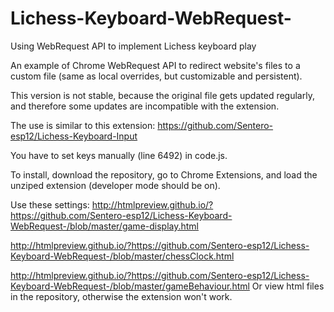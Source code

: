 # Lichess-Keyboard-WebRequest-
Using WebRequest API to implement Lichess keyboard play

An example of Chrome WebRequest API to redirect website's files to a custom file (same as local overrides, but customizable and persistent).

This version is not stable, because the original file gets updated regularly, and therefore some updates are incompatible with the extension.

The use is similar to this extension: 
https://github.com/Sentero-esp12/Lichess-Keyboard-Input

You have to set keys manually (line 6492) in code.js.

To install, download the repository, go to Chrome Extensions, and load the unziped extension (developer mode should be on).

Use these settings:
http://htmlpreview.github.io/?https://github.com/Sentero-esp12/Lichess-Keyboard-WebRequest-/blob/master/game-display.html

http://htmlpreview.github.io/?https://github.com/Sentero-esp12/Lichess-Keyboard-WebRequest-/blob/master/chessClock.html

http://htmlpreview.github.io/?https://github.com/Sentero-esp12/Lichess-Keyboard-WebRequest-/blob/master/gameBehaviour.html
Or view html files in the repository, 
otherwise the extension won't work.

